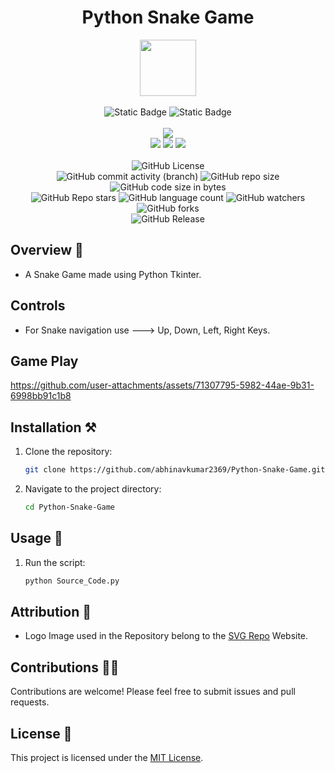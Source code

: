 <div align="center">
     <h1 align="center">Python Snake Game</h1>
     <img src="https://github.com/user-attachments/assets/e1524e08-11de-4f70-8191-47f641689541" height=90px width=90px/>
     <br/>
     <br/>
     <img alt="Static Badge" src="https://img.shields.io/badge/Python-7F00FF?style=for-the-badge">
     <img alt="Static Badge" src="https://img.shields.io/badge/GUI%20Application-red?style=for-the-badge">
     <br/>
     <br/>
     <!-- Open Source -->
     <img src="https://badges.frapsoft.com/os/v1/open-source.svg?v=103">
     <br/>
     <!-- Contributions -->
     <img src="https://img.shields.io/static/v1.svg?label=Contributions&message=Welcome&color=#013220">
     <!-- Built By -->
     <img src="https://img.shields.io/badge/Built%20by-Abhinav%20Kumar-0059b3">
     <!-- Maintained -->
     <img src="https://img.shields.io/static/v1.svg?label=Maintained&message=Yes&color=red">
     <br/>
     <!-- --------------------------------------------- -->
     <br/>
     <!-- License -->
     <img alt="GitHub License" src="https://img.shields.io/github/license/abhinavkumar2369/Python-Snake-Game">
     <br/>
     <!-- Commit Count -->
     <img alt="GitHub commit activity (branch)" src="https://img.shields.io/github/commit-activity/t/abhinavkumar2369/Python-Snake-Game/main">
     <!-- Repo Size -->
     <img alt="GitHub repo size" src="https://img.shields.io/github/repo-size/abhinavkumar2369/Python-Snake-Game?style=flat&color=orange">
     <!-- Repo Code -->
     <img alt="GitHub code size in bytes" src="https://img.shields.io/github/languages/code-size/abhinavkumar2369/Python-Snake-Game">
     <br/>
     <img alt="GitHub Repo stars" src="https://img.shields.io/github/stars/abhinavkumar2369/Python-Snake-Game?style=flat&color=orange">
     <!-- Language Count -->
     <img alt="GitHub language count" src="https://img.shields.io/github/languages/count/abhinavkumar2369/Python-Snake-Game">
     <!-- Watchers -->
     <img alt="GitHub watchers" src="https://img.shields.io/github/watchers/abhinavkumar2369/Python-Snake-Game?style=flat">
     <!-- Forks -->
     <img alt="GitHub forks" src="https://img.shields.io/github/forks/abhinavkumar2369/Python-Snake-Game?style=flat&color=orange">
     <br/>
     <img alt="GitHub Release" src="https://img.shields.io/github/v/release/abhinavkumar2369/Python-Snake-Game">
</div>


<!------------------------------------------------->


## Overview 🌟
- A Snake Game made using Python Tkinter.


<!------------------------------------------------->


## Controls
- For Snake navigation use ---> Up, Down, Left, Right Keys.


<!------------------------------------------------->


## Game Play
https://github.com/user-attachments/assets/71307795-5982-44ae-9b31-6998bb91c1b8


<!------------------------------------------------->



## Installation ⚒️

1. Clone the repository:
   
   ```bash
   git clone https://github.com/abhinavkumar2369/Python-Snake-Game.git
   ```
   
3. Navigate to the project directory:
   
   ```bash
   cd Python-Snake-Game
   ```


<!------------------------------------------------->



## Usage 🤖

1. Run the script:

   ```bash
   python Source_Code.py
   ```


<!------------------------------------------------->



## Attribution 🙏

- Logo Image used in the Repository belong to the [SVG Repo](https://www.svgrepo.com/) Website.



<!------------------------------------------------->



## Contributions 🧑‍💻
Contributions are welcome! Please feel free to submit issues and pull requests.


## License 🪪
This project is licensed under the [MIT License](LICENSE).
